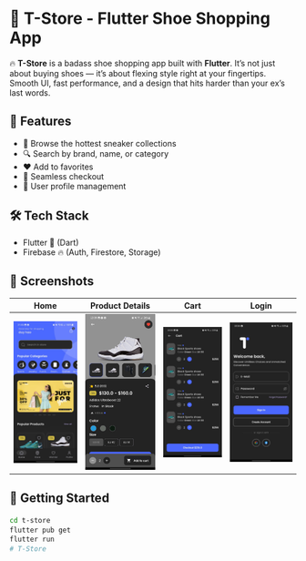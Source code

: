 # 🧨 T-Store - Flutter Shoe Shopping App

🔥 **T-Store** is a badass shoe shopping app built with **Flutter**. It’s not just about buying shoes — it’s about flexing style right at your fingertips.  
Smooth UI, fast performance, and a design that hits harder than your ex’s last words.

## 🚀 Features

- 🛒 Browse the hottest sneaker collections
- 🔍 Search by brand, name, or category
- ❤️ Add to favorites
- 💸 Seamless checkout
- 👤 User profile management

## 🛠️ Tech Stack

- Flutter 💙 (Dart)
- Firebase 🔥 (Auth, Firestore, Storage)

## 📸 Screenshots

| Home | Product Details | Cart | Login |
|------|------------------|------|------|
| ![Home](assets/screen/home2.jpeg) | ![Details](assets/screen/detail.png) | ![Cart](assets/screen/cart.png) | ![Login](assets/screen/login.png) |

## 🚀 Getting Started

```bash
cd t-store
flutter pub get
flutter run
#   T - S t o r e 
 
 
